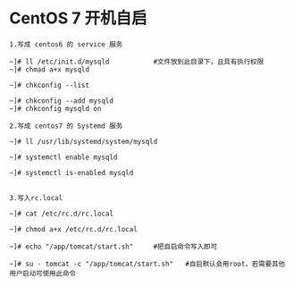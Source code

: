 # CentOS 7 开机自启

	1.写成 centos6 的 service 服务
		
	~]# ll /etc/init.d/mysqld			#文件放到此目录下，且具有执行权限
	~]# chmad a+x mysqld

	~]# chkconfig --list

	~]# chkconfig --add mysqld
	~]# chkconfig mysqld on

	2.写成 centos7 的 Systemd 服务
	
	~]# ll /usr/lib/systemd/system/mysqld

	~]# systemctl enable mysqld

	~]# systemctl is-enabled mysqld


	3.写入rc.local

	~]# cat /etc/rc.d/rc.local

	~]# chmod a+x /etc/rc.d/rc.local

	~]# echo "/app/tomcat/start.sh"		#把自启命令写入即可

	~]# su - tomcat -c "/app/tomcat/start.sh"	#自启默认会用root，若需要其他用户启动可使用此命令 



